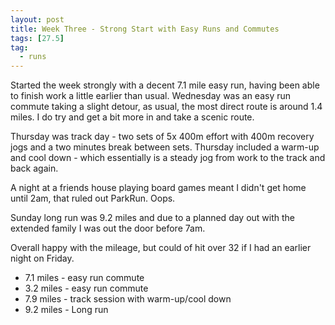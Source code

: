 ```yaml
---
layout: post
title: Week Three - Strong Start with Easy Runs and Commutes
tags: [27.5]
tag:
  - runs
---
```


Started the week strongly with a decent 7.1 mile easy run, having been able to finish work a little earlier than usual.
Wednesday was an easy run commute taking a slight detour, as usual, the most direct route is around 1.4 miles.
I do try and get a bit more in and take a scenic route.

Thursday was track day - two sets of 5x 400m effort with 400m recovery jogs and a two minutes break between sets.
Thursday included a warm-up and cool down - which essentially is a steady jog from work to the track and back again.

A night at a friends house playing board games meant I didn't get home until 2am, that ruled out ParkRun. Oops.

Sunday long run was 9.2 miles and due to a planned day out with the extended family I was out the door before 7am.

Overall happy with the mileage, but could of hit over 32 if I had an earlier night on Friday.

* 7.1 miles - easy run commute
* 3.2 miles - easy run commute
* 7.9 miles - track session with warm-up/cool down
* 9.2 miles - Long run
